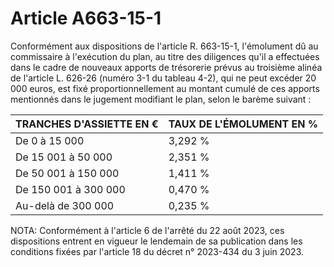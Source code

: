 # Article A663-15-1

Conformément aux dispositions de l'article R. 663-15-1, l'émolument dû au commissaire à l'exécution du plan, au titre des diligences qu'il a effectuées dans le cadre de nouveaux apports de trésorerie prévus au troisième alinéa de l'article L. 626-26 (numéro 3-1 du tableau 4-2), qui ne peut excéder 20 000 euros, est fixé proportionnellement au montant cumulé de ces apports mentionnés dans le jugement modifiant le plan, selon le barème suivant :

| TRANCHES D'ASSIETTE EN € | TAUX DE L'ÉMOLUMENT EN % |
| --- | --- |
| De 0 à 15 000 | 3,292 % |
| De 15 001 à 50 000 | 2,351 % |
| De 50 001 à 150 000 | 1,411 % |
| De 150 001 à 300 000 | 0,470 % |
| Au-delà de 300 000 | 0,235 % |

NOTA:
Conformément à l'article 6 de l'arrêté du 22 août 2023, ces dispositions entrent en vigueur le lendemain de sa publication dans les conditions fixées par l'article 18 du décret n° 2023-434 du 3 juin 2023.
